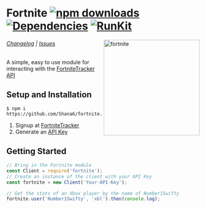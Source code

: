 # Fortnite [![npm downloads](https://img.shields.io/npm/dt/fortnite.svg?maxAge=3600)](https://www.npmjs.com/package/fortnite) [![Dependencies](https://img.shields.io/david/jake-ruston/fortnite.svg?maxAge=3600)](https://david-dm.org/jake-ruston/fortnite) [![RunKit](https://badge.runkitcdn.com/fortnite.svg)](https://npm.runkit.com/fortnite)

<img src="https://upload.wikimedia.org/wikipedia/commons/3/36/Fortnite.png" alt="fortnite" width="250" align="right" />

###### [Changelog](https://github.com/Jake-Ruston/fortnite/wiki/Changelog) | [Issues](https://github.com/Jake-Ruston/fortnite/issues)

A simple, easy to use module for interacting with the [FortniteTracker](https://fortnitetracker.com/) [API](https://fortnitetracker.com/site-api)

## Setup and Installation
```
$ npm i https://github.com/Shana6/fortnite.git
```

1. Signup at [FortniteTracker](https://fortnitetracker.com/)
2. Generate an [API Key](https://fortnitetracker.com/site-api)

## Getting Started
```js
// Bring in the Fortnite module
const Client = require('fortnite');
// Create an instance of the client with your API Key
const fortnite = new Client('Your-API-Key');

// Get the stats of an Xbox player by the name of Number1Swifty
fortnite.user('Number1Swifty', 'xbl').then(console.log);
```
